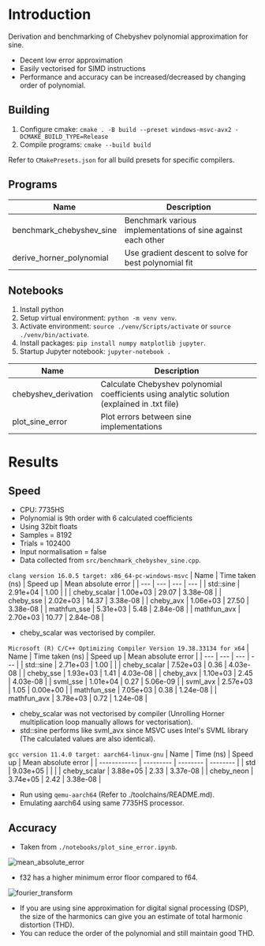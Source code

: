 # Introduction
Derivation and benchmarking of Chebyshev polynomial approximation for sine.
- Decent low error approximation
- Easily vectorised for SIMD instructions
- Performance and accuracy can be increased/decreased by changing order of polynomial.

## Building
1. Configure cmake: ```cmake . -B build --preset windows-msvc-avx2 -DCMAKE_BUILD_TYPE=Release```
2. Compile programs: ```cmake --build build```

Refer to ```CMakePresets.json``` for all build presets for specific compilers.

## Programs
| Name | Description |
| --- | --- |
| benchmark_chebyshev_sine | Benchmark various implementations of sine against each other |
| derive_horner_polynomial | Use gradient descent to solve for best polynomial fit |

## Notebooks
1. Install python
2. Setup virtual environment: ```python -m venv venv```.
3. Activate environment: ```source ./venv/Scripts/activate``` or ```source ./venv/bin/activate```.
4. Install packages: ```pip install numpy matplotlib jupyter```.
5. Startup Jupyter notebook: ```jupyter-notebook .```

| Name | Description |
| --- | --- |
| chebyshev_derivation | Calculate Chebyshev polynomial coefficients using analytic solution (explained in .txt file) |
| plot_sine_error | Plot errors between sine implementations |

# Results
## Speed
- CPU: 7735HS
- Polynomial is 9th order with 6 calculated coefficients
- Using 32bit floats
- Samples = 8192
- Trials = 102400
- Input normalisation = false
- Data collected from ```src/benchmark_chebyshev_sine.cpp```.

```clang version 16.0.5 target: x86_64-pc-windows-msvc```
| Name | Time taken (ns) | Speed up | Mean absolute error |
| --- | --- | --- | --- |
| std::sine    | 2.91e+04 |  1.00 |          |
| cheby_scalar | 1.00e+03 | 29.07 | 3.38e-08 |
| cheby_sse    | 2.02e+03 | 14.37 | 3.38e-08 |
| cheby_avx    | 1.06e+03 | 27.50 | 3.38e-08 |
| mathfun_sse  | 5.31e+03 |  5.48 | 2.84e-08 |
| mathfun_avx  | 2.70e+03 | 10.77 | 2.84e-08 |
- cheby_scalar was vectorised by compiler.

```Microsoft (R) C/C++ Optimizing Compiler Version 19.38.33134 for x64```
| Name | Time taken (ns) | Speed up | Mean absolute error |
| --- | --- | --- | --- |
| std::sine    | 2.71e+03 | 1.00 |          |
| cheby_scalar | 7.52e+03 | 0.36 | 4.03e-08 |
| cheby_sse    | 1.93e+03 | 1.41 | 4.03e-08 |
| cheby_avx    | 1.10e+03 | 2.45 | 4.03e-08 |
| svml_sse     | 1.01e+04 | 0.27 | 5.06e-09 |
| svml_avx     | 2.57e+03 | 1.05 | 0.00e+00 |
| mathfun_sse  | 7.05e+03 | 0.38 | 1.24e-08 |
| mathfun_avx  | 3.78e+03 | 0.72 | 1.24e-08 |
- cheby_scalar was not vectorised by compiler (Unrolling Horner multiplication loop manually allows for vectorisation).
- std::sine performs like svml_avx since MSVC uses Intel's SVML library (The calculated values are also identical).

```gcc version 11.4.0 target: aarch64-linux-gnu```
|         Name | Time (ns) | Speed up | Mean absolute error |
| ------------ | --------- | -------- | -------- |
|          std |  9.03e+05 |          |          |
| cheby_scalar |  3.88e+05 |     2.33 | 3.37e-08 |
|   cheby_neon |  3.74e+05 |     2.42 | 3.38e-08 |
- Run using ```qemu-aarch64``` (Refer to ./toolchains/README.md).
- Emulating aarch64 using same 7735HS processor.

## Accuracy
- Taken from ```./notebooks/plot_sine_error.ipynb```.

![mean_absolute_error](./docs/plot_error_sine_cheby.png)
- f32 has a higher minimum error floor compared to f64.

![fourier_transform](./docs/plot_fourier_transform_sine.png)
- If you are using sine approximation for digital signal processing (DSP), the size of the harmonics can give you an estimate of total harmonic distortion (THD).
- You can reduce the order of the polynomial and still maintain good THD.
